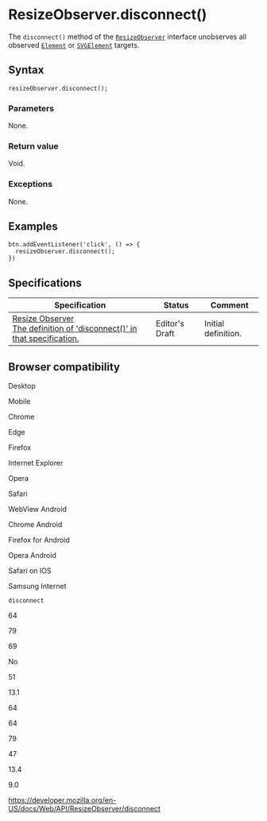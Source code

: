 ResizeObserver.disconnect()
===========================

The `disconnect()` method of the [`ResizeObserver`](../resizeobserver) interface unobserves all observed [`Element`](../element) or [`SVGElement`](../svgelement) targets.

Syntax
------

    resizeObserver.disconnect();

### Parameters

None.

### Return value

Void.

### Exceptions

None.

Examples
--------

    btn.addEventListener('click', () => {
      resizeObserver.disconnect();
    })

Specifications
--------------

<table><thead><tr class="header"><th>Specification</th><th>Status</th><th>Comment</th></tr></thead><tbody><tr class="odd"><td><a href="https://drafts.csswg.org/resize-observer/#dom-resizeobserver-disconnect">Resize Observer<br />
<span class="small">The definition of 'disconnect()' in that specification.</span></a></td><td><span class="spec-ed">Editor's Draft</span></td><td>Initial definition.</td></tr></tbody></table>

Browser compatibility
---------------------

Desktop

Mobile

Chrome

Edge

Firefox

Internet Explorer

Opera

Safari

WebView Android

Chrome Android

Firefox for Android

Opera Android

Safari on IOS

Samsung Internet

`disconnect`

64

79

69

No

51

13.1

64

64

79

47

13.4

9.0

<a href="https://developer.mozilla.org/en-US/docs/Web/API/ResizeObserver/disconnect" class="_attribution-link">https://developer.mozilla.org/en-US/docs/Web/API/ResizeObserver/disconnect</a>
